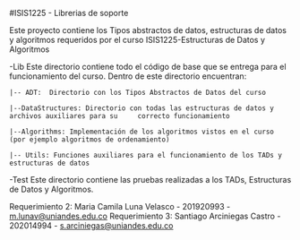 #ISIS1225 - Librerias de soporte

Este proyecto contiene los Tipos abstractos de datos, estructuras de datos y algoritmos requeridos por el curso ISIS1225-Estructuras de Datos y Algoritmos

-Lib
Este directorio contiene todo el código de base que se entrega para el funcionamiento del curso.  Dentro de este directorio encuentran:
    
    |-- ADT:  Directorio con los Tipos Abstractos de Datos del curso

    |--DataStructures: Directorio con todas las estructuras de datos y archivos auxiliares para su     correcto funcionamiento

    |--Algorithms: Implementación de los algoritmos vistos en el curso (por ejemplo algoritmos de ordenamiento)

    |-- Utils: Funciones auxiliares para el funcionamiento de los TADs y estructuras de datos

-Test
Este directorio contiene las pruebas realizadas a los TADs, Estructuras de Datos y Algoritmos.

Requerimiento 2: Maria Camila Luna Velasco - 201920993 - m.lunav@uniandes.edu.co
Requerimiento 3: Santiago Arciniegas Castro - 202014994 - s.arciniegas@uniandes.edu.co
